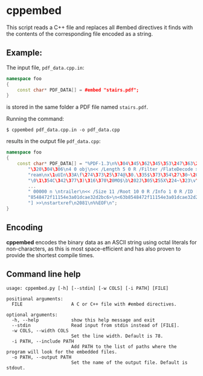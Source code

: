 # cppembed

This script reads a C++ file and replaces all #embed directives it finds with the contents of the corresponding file encoded as a string.

## Example:

The input file, `pdf_data.cpp.in`:

```c++
namespace foo
{
    const char* PDF_DATA[] = #embed "stairs.pdf";
}
```

is stored in the same folder a PDF file named `stairs.pdf`.

Running the command:

```
$ cppembed pdf_data.cpp.in -o pdf_data.cpp
```

results in the output file `pdf_data.cpp`:

```c++
namespace foo
{
    const char* PDF_DATA[] = "%PDF-1.3\n%\304\345\362\345\353\247\363\240"
        "\320\304\306\n4 0 obj\n<< /Length 5 0 R /Filter /FlateDecode >>\nst"
        "ream\nx\1uUIn\33A\f\274\373\25\374@\30.\335$\373\354\27\30~\202\221"
        "\0\1\354C\342\377\3)\316\370\20MO$\b\202J\305\255X\224~\323\v\375"
        ...
        " 00000 n \ntrailer\n<< /Size 11 /Root 10 0 R /Info 1 0 R /ID [ <63b"
        "8548472f11154e3a01dcae32d2bc6>\n<63b8548472f11154e3a01dcae32d2bc6> "
        "] >>\nstartxref\n2081\n%%EOF\n";
}
```

## Encoding

**cppembed** encodes the binary data as an ASCII string using octal literals for non-characters, as this is most space-efficient and has also proven to provide the shortest compile times.

## Command line help

```
usage: cppembed.py [-h] [--stdin] [-w COLS] [-i PATH] [FILE]

positional arguments:
  FILE                  A C or C++ file with #embed directives.

optional arguments:
  -h, --help            show this help message and exit
  --stdin               Read input from stdin instead of [FILE].
  -w COLS, --width COLS
                        Set the line width. Default is 78.
  -i PATH, --include PATH
                        Add PATH to the list of paths where the program will look for the embedded files.
  -o PATH, --output PATH
                        Set the name of the output file. Default is stdout.
```
